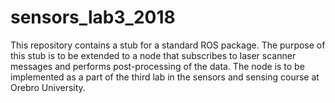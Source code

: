 # sensors_lab3_2018
This repository contains a stub for a standard ROS package. The purpose of this stub is to be extended to a node that subscribes to laser scanner messages and performs post-processing of the data. The node is to be implemented as a part of the third lab in the sensors and sensing course at Orebro University.

